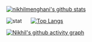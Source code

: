 

[![nikhilmenghani's github stats](https://github-readme-stats.vercel.app/api?username=NikhilMenghani&theme=react&count_private=true&show_icons=true)](https://github.com/NikhilMenghani) 

![stat](https://github-readme-streak-stats.herokuapp.com/?user=nikhilmenghani&theme=dark) &nbsp;&nbsp;&nbsp;&nbsp; [![Top Langs](https://github-readme-stats.vercel.app/api/top-langs/?username=NikhilMenghani&theme=react&layout=compact&show_icons=true)](https://github.com/nikhilmenghani)

[![Nikhil's github activity graph](https://activity-graph.herokuapp.com/graph?username=nikhilmenghani&theme=gotham)](https://github.com/nikhilmenghani)
<!--

### Hi there 👋

**nikhilmenghani/nikhilmenghani** is a ✨ _special_ ✨ repository because its `README.md` (this file) appears on your GitHub profile.

Here are some ideas to get you started:

- 🔭 I’m currently working on ...
- 🌱 I’m currently learning ...
- 👯 I’m looking to collaborate on ...
- 🤔 I’m looking for help with ...
- 💬 Ask me about ...
- 📫 How to reach me: ...
- 😄 Pronouns: ...
- ⚡ Fun fact: ...
-->
